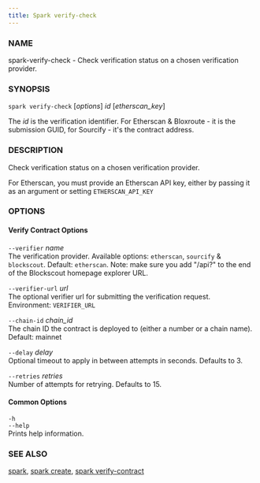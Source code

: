 ```yaml
---
title: Spark verify-check
---
```


### NAME

spark-verify-check - Check verification status on a chosen verification provider.

### SYNOPSIS

`spark verify-check` [*options*] _id_ [*etherscan_key*]

The _id_ is the verification identifier. For Etherscan & Bloxroute - it is the submission GUID, for Sourcify - it's the contract address.

### DESCRIPTION

Check verification status on a chosen verification provider.

For Etherscan, you must provide an Etherscan API key, either by passing it as an argument or setting `ETHERSCAN_API_KEY`

### OPTIONS

#### Verify Contract Options

`--verifier` _name_  
The verification provider. Available options: `etherscan`, `sourcify` & `blockscout`. Default: `etherscan`. Note: make sure you add "/api\?" to the end of the Blockscout homepage explorer URL.

`--verifier-url` _url_  
The optional verifier url for submitting the verification request.  
Environment: `VERIFIER_URL`

`--chain-id` _chain_id_  
The chain ID the contract is deployed to (either a number or a chain name).  
Default: mainnet

`--delay` _delay_  
Optional timeout to apply in between attempts in seconds. Defaults to 3.

`--retries` _retries_  
Number of attempts for retrying. Defaults to 15.

#### Common Options

`-h`  
`--help`  
Prints help information.

### SEE ALSO

[spark](./spark.md), [spark create](./spark-create.md), [spark verify-contract](./spark-verify-contract.md)
